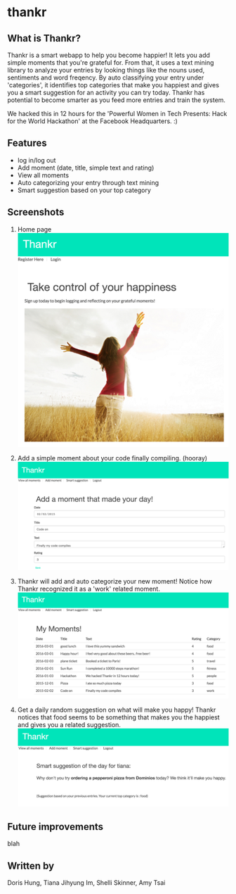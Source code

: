 # thankr

## What is Thankr?

Thankr is a smart webapp to help you become happier! It lets you add simple moments that you're grateful for. From that, it uses a text mining library to analyze your entries by looking things like the nouns used, sentiments and word freqency. By auto classifying your entry under 'categories', it identifies top categories that make you happiest and gives you a smart suggestion for an activity you can try today. Thankr has potential to become smarter as you feed more entries and train the system. 

We hacked this in 12 hours for the 'Powerful Women in Tech Presents: Hack for the World Hackathon' at the Facebook Headquarters. :)

## Features

- log in/log out
- Add moment (date, title, simple text and rating)
- View all moments
- Auto categorizing your entry through text mining
- Smart suggestion based on your top category

## Screenshots

1. Home page
![Alt text](/screenshots/Home.png?raw=true "Home")

2. Add a simple moment about your code finally compiling. (hooray)
![Alt text](/screenshots/AddMoment.png?raw=true "Add Moment")

3. Thankr will add and auto categorize your new moment! Notice how Thankr recognized it as a 'work' related moment.
![Alt text](/screenshots/AllMoments.png?raw=true "All Moments")

4. Get a daily random suggestion on what will make you happy! Thankr notices that food seems to be something that makes you the happiest and gives you a related suggestion. 
![Alt text](/screenshots/SmartSuggestion.png?raw=true "Smart Suggestion")

## Future improvements
blah

## Written by

Doris Hung, Tiana Jihyung Im, Shelli Skinner, Amy Tsai
